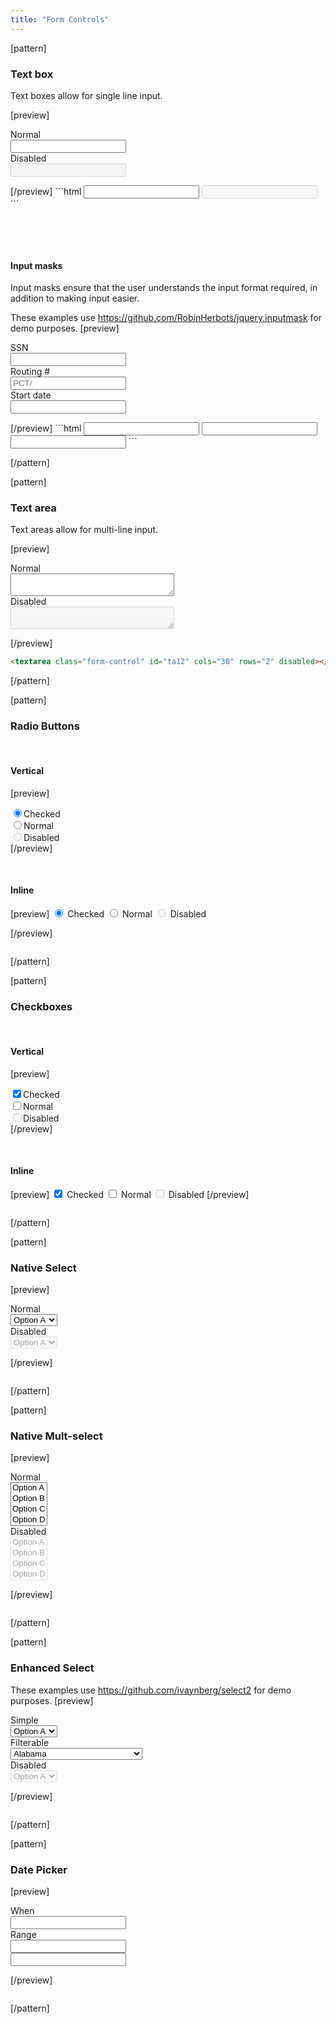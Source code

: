 ```yaml
---
title: "Form Controls"
---
```



[pattern]
### Text box

Text boxes allow for single line input.

[preview]
<div class="container-fluid" style="max-width: 400px; margin: 0;">
    <div class="row">
        <form role="form" class="col-sm-12 form-horizontal">
            <div class="form-group">
                <label for="tb12" class="col-sm-3 control-label">Normal</label>
                <div class="col-sm-9">
                    <input type="text" class="form-control" id="tb12">
                </div>
            </div>
            <div class="form-group">
                <label for="tb13" class="col-sm-3 control-label">Disabled</label>
                <div class="col-sm-9">
                    <input type="text" class="form-control" id="tb13" disabled>
                </div>
            </div>
        </form>
    </div>
</div>
[/preview]
```html
<input type="text" class="form-control">
<input type="text" class="form-control" disabled>
```

&nbsp;

&nbsp;

#### Input masks

Input masks ensure that the user understands the input format required, in addition to making input easier.

<span class="text-muted">These examples use https://github.com/RobinHerbots/jquery.inputmask for demo purposes.</span>
[preview]
<div class="container-fluid" style="max-width: 400px; margin: 0;">
    <div class="row">
        <form class="form-horizontal col-sm-12" role="form">
          <div class="form-group">
              <label for="im1" class="col-sm-3 control-label">SSN</label>
              <div class="col-sm-9">
                  <input type="text" class="form-control" id="im1" data-inputmask="'mask': '999-99-9999', 'placeholder': 'ˍ'">
              </div>
          </div>
          <div class="form-group">
              <label for="im1" class="col-sm-3 control-label">Routing #</label>
              <div class="col-sm-9">
                  <input type="text" class="form-control" placeholder="PCT/" id="im1" data-inputmask="'mask': '\\PCT/99,999,999', 'placeholder': 'ˍ'">
              </div>
          </div>
          <div class="form-group">
              <label for="im1" class="col-sm-3 control-label">Start date</label>
              <div class="col-sm-9">
                  <input type="text" class="form-control" id="im1" data-inputmask="'mask': 'm/d/y', 'placeholder': 'mm/dd/yyyy'">
              </div>
          </div>
        </form>
    </div>
</div>
[/preview]
```html
<input type="text" class="form-control" id="im1" data-inputmask="'mask': '999-99-9999'">
<input type="text" class="form-control" id="im1" data-inputmask="'mask': 'PCT/99,999,999'">
<input type="text" class="form-control" id="im1" data-inputmask="'alias': 'date'">
```


[/pattern]

[pattern]
### Text area

Text areas allow for multi-line input.

[preview]
<div class="container-fluid" style="max-width: 400px; margin: 0;">
    <div class="row">
        <form role="form" class="col-sm-12 form-horizontal">
            <div class="form-group">
                <label for="ta12" class="col-sm-3 control-label">Normal</label>
                <div class="col-sm-9">
                    <textarea class="form-control" id="ta12" cols="30" rows="2"></textarea>
                </div>
            </div>
            <div class="form-group">
                <label for="ta13" class="col-sm-3 control-label">Disabled</label>
                <div class="col-sm-9">
                    <textarea class="form-control" id="ta12" cols="30" rows="2" disabled></textarea>
                </div>
            </div>
        </form>
    </div>
</div>
[/preview]

```html
<textarea class="form-control" id="ta12" cols="30" rows="2" disabled></textarea>
```

[/pattern]

[pattern]
### Radio Buttons

&nbsp;

#### Vertical
[preview]
<div class="radio">
    <label><input type="radio" name="optionsRadios" id="optionsRadios1" value="option1" checked>Checked</label>
</div>
<div class="radio">
    <label><input type="radio" name="optionsRadios" id="optionsRadios2" value="option2">Normal</label>
</div>
<div class="radio">
    <label><input type="radio" name="optionsRadios" id="optionsRadios3" value="option3" disabled>Disabled</label>
</div>
[/preview]

&nbsp;

#### Inline
[preview]
<label class="radio-inline">
  <input type="radio" name="inlineRadioOptions" id="inlineRadio1" value="option1" checked> Checked
</label>
<label class="radio-inline">
  <input type="radio" name="inlineRadioOptions" id="inlineRadio2" value="option2"> Normal
</label>
<label class="radio-inline">
  <input type="radio" name="inlineRadioOptions" id="inlineRadio3" value="option3" disabled> Disabled
</label>

[/preview]

```html

```

[/pattern]

[pattern]
### Checkboxes

&nbsp;

#### Vertical
[preview]
<div class="checkbox">
  <label><input type="checkbox" name="optionsCheckboxes" id="optionsCheckboxes1" value="option1" checked>Checked</label>
</div>
<div class="checkbox">
  <label><input type="checkbox" name="optionsCheckboxes" id="optionsCheckboxes2" value="option2">Normal</label>
</div>
<div class="checkbox">
  <label><input type="checkbox" name="optionsCheckboxes" id="optionsCheckboxes3" value="option3" disabled>Disabled</label>
</div>
[/preview]

&nbsp;

#### Inline
[preview]
<label class="checkbox-inline">
  <input type="checkbox" id="inlineCheckbox1" value="option1" checked> Checked
</label> <label class="checkbox-inline">
  <input type="checkbox" id="inlineCheckbox2" value="option2"> Normal
</label> <label class="checkbox-inline">
  <input type="checkbox" id="inlineCheckbox3" value="option3" disabled> Disabled
</label>
[/preview]

```html

```

[/pattern]




[pattern]
### Native Select
[preview]
<div class="container-fluid" style="max-width: 400px; margin: 0;">
    <div class="row">
        <form role="form" class="col-sm-12 form-horizontal">
            <div class="form-group">
                <label for="se13" class="col-sm-3 control-label">Normal</label>
                <div class="col-sm-9">
                    <select id="se13" class="form-control">
                        <option value="A">Option A</option>
                        <option value="B">Option B</option>
                        <option value="C">Option C</option>
                    </select>
                </div>
            </div>
            <div class="form-group">
                <label for="se14" class="col-sm-3 control-label">Disabled</label>
                <div class="col-sm-9">
                    <select id="se14" disabled class="form-control">
                        <option value="A">Option A</option>
                        <option value="B">Option B</option>
                        <option value="C">Option C</option>
                    </select>
                </div>
            </div>
        </form>
    </div>
</div>
[/preview]

```html

```

[/pattern]

[pattern]
### Native Mult-select
[preview]
<div class="container-fluid" style="max-width: 400px; margin: 0;">
    <div class="row">
        <form role="form" class="col-sm-12 form-horizontal">
            <div class="form-group">
                <label for="se15" class="col-sm-3 control-label">Normal</label>
                <div class="col-sm-9">
                    <select multiple id="se15" class="form-control">
                        <option value="A">Option A</option>
                        <option value="B">Option B</option>
                        <option value="C">Option C</option>
                        <option value="D">Option D</option>
                    </select>
                </div>
            </div>
            <div class="form-group">
                <label for="se16" class="col-sm-3 control-label">Disabled</label>
                <div class="col-sm-9">
                    <select multiple id="se16" disabled class="form-control">
                        <option value="A">Option A</option>
                        <option value="B">Option B</option>
                        <option value="C">Option C</option>
                        <option value="D">Option D</option>
                    </select>
                </div>
            </div>
        </form>
    </div>
</div>
[/preview]

```html

```

[/pattern]

[pattern]
### Enhanced Select

<span class="text-muted">These examples use https://github.com/ivaynberg/select2 for demo purposes.</span>
[preview]
<div class="container-fluid" style="max-width: 400px; margin: 0;">
    <div class="row">
        <form role="form" class="col-sm-12 form-horizontal">
            <div class="form-group">
                <label for="se17" class="col-sm-3 control-label">Simple</label>
                <div class="col-sm-9">
                    <select id="se17" class="form-control select2">
                        <option value="A">Option A</option>
                        <option value="B">Option B</option>
                        <option value="C">Option C</option>
                    </select>
                </div>
            </div>
            <div class="form-group">
                <label for="se18" class="col-sm-3 control-label">Filterable</label>
                <div class="col-sm-9">
                    <select id="se18" class="form-control select2">
                        <option value="AL">Alabama</option>
                        <option value="AK">Alaska</option>
                        <option value="AS">American Samoa</option>
                        <option value="AZ">Arizona</option>
                        <option value="AR">Arkansas</option>
                        <option value="CA">California</option>
                        <option value="CO">Colorado</option>
                        <option value="CT">Connecticut</option>
                        <option value="DE">Delaware</option>
                        <option value="DC">District Of Columbia</option>
                        <option value="FM">Federated States Of Micronesia</option>
                        <option value="FL">Florida</option>
                        <option value="GA">Georgia</option>
                        <option value="GU">Guam</option>
                        <option value="HI">Hawaii</option>
                        <option value="ID">Idaho</option>
                        <option value="IL">Illinois</option>
                        <option value="IN">Indiana</option>
                        <option value="IA">Iowa</option>
                        <option value="KS">Kansas</option>
                        <option value="KY">Kentucky</option>
                        <option value="LA">Louisiana</option>
                        <option value="ME">Maine</option>
                        <option value="MH">Marshall Islands</option>
                        <option value="MD">Maryland</option>
                        <option value="MA">Massachusetts</option>
                        <option value="MI">Michigan</option>
                        <option value="MN">Minnesota</option>
                        <option value="MS">Mississippi</option>
                        <option value="MO">Missouri</option>
                        <option value="MT">Montana</option>
                        <option value="NE">Nebraska</option>
                        <option value="NV">Nevada</option>
                        <option value="NH">New Hampshire</option>
                        <option value="NJ">New Jersey</option>
                        <option value="NM">New Mexico</option>
                        <option value="NY">New York</option>
                        <option value="NC">North Carolina</option>
                        <option value="ND">North Dakota</option>
                        <option value="MP">Northern Mariana Islands</option>
                        <option value="OH">Ohio</option>
                        <option value="OK">Oklahoma</option>
                        <option value="OR">Oregon</option>
                        <option value="PW">Palau</option>
                        <option value="PA">Pennsylvania</option>
                        <option value="PR">Puerto Rico</option>
                        <option value="RI">Rhode Island</option>
                        <option value="SC">South Carolina</option>
                        <option value="SD">South Dakota</option>
                        <option value="TN">Tennessee</option>
                        <option value="TX">Texas</option>
                        <option value="UT">Utah</option>
                        <option value="VT">Vermont</option>
                        <option value="VI">Virgin Islands</option>
                        <option value="VA">Virginia</option>
                        <option value="WA">Washington</option>
                        <option value="WV">West Virginia</option>
                        <option value="WI">Wisconsin</option>
                        <option value="WY">Wyoming</option>
                    </select>
                </div>
            </div>
            <div class="form-group">
                <label for="se19" class="col-sm-3 control-label">Disabled</label>
                <div class="col-sm-9">
                    <select id="se19" disabled class="form-control select2">
                        <option value="A">Option A</option>
                        <option value="B">Option B</option>
                        <option value="C">Option C</option>
                    </select>
                </div>
            </div>
        </form>
    </div>
</div>
[/preview]

```html

```

[/pattern]

[pattern]
### Date Picker
[preview]
<div class="container-fluid" style="max-width: 400px; margin: 0;">
    <div class="row">
        <form role="form" class="col-sm-12 form-horizontal">
            <div class="form-group">
                <label for="dp1" class="col-sm-3 control-label">When</label>
                <div class="col-sm-9">
                    <span class="input-icon fa fa-calendar-o"></span>
                    <input id="dp1" data-inputmask="'mask': 'm/d/y', 'placeholder': 'mm/dd/yyyy'" type="text" class="datepicker form-control" >
                </div>
            </div>
            <div class="form-group">
                <label for="dp2" class="col-sm-3 control-label">Range</label>
                <div class="col-sm-9">
                    <div class="row">
                        <div class="col-sm-6">
                            <span class="input-icon fa fa-calendar-o"></span>
                            <input id="dp2" data-inputmask="'mask': 'm/d/y', 'placeholder': 'mm/dd/yyyy'" type="text" class="datepicker form-control" >
                        </div>
                        <div class="col-sm-6">
                            <span class="input-icon fa fa-calendar-o"></span>
                            <input id="dp3" data-inputmask="'mask': 'm/d/y', 'placeholder': 'mm/dd/yyyy'" type="text" class="datepicker form-control" >
                        </div>
                    </div>
                </div>
            </div>
        </form>
    </div>
</div>

[/preview]

```html

```

[/pattern]

